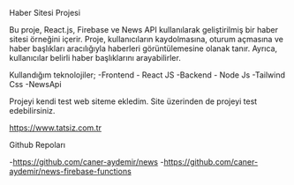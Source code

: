 Haber Sitesi Projesi


Bu proje, React.js, Firebase ve News API kullanılarak geliştirilmiş bir haber sitesi örneğini içerir. Proje,
 kullanıcıların kaydolmasına, oturum açmasına ve haber başlıkları aracılığıyla haberleri görüntülemesine olanak tanır.
 Ayrıca, kullanıcılar belirli haber başlıklarını arayabilirler.

Kullandığım teknolojiler;
-Frontend - React JS
-Backend - Node Js
-Tailwind Css
-NewsApi


Projeyi kendi test web siteme ekledim. Site üzerinden de projeyi test edebilirsiniz.

https://www.tatsiz.com.tr

Github Repoları

-https://github.com/caner-aydemir/news
-https://github.com/caner-aydemir/news-firebase-functions

